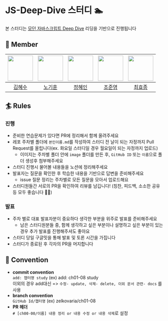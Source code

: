 # JS-Deep-Dive 스터디 🏊

본 스터디는 [모던 자바스크립트 Deep Dive](https://www.yes24.com/Product/Goods/92742567) 리딩을 기반으로 진행됩니다

## 🌊 Member

<div align=center>

| <img src="https://github.com/aaahyesu.png" width="80"> | <img src="https://github.com/CH4MD0M.png" width="80"> | <img src="https://github.com/zelkovaria.png" width="80"> | <img src="https://github.com/JunYoung02.png" width="80"> | <img src="https://github.com/bluedog129.png" width="80"> |
| :----------------------------------------------------: | :---------------------------------------------------: | :------------------------------------------------------: | :------------------------------------------------------: | :------------------------------------------------------: |
|         [김혜수](https://github.com/aaahyesu)          |         [노기훈](https://github.com/CH4MD0M)          |         [정혜인](https://github.com/zelkovaria)          |         [조준영](https://github.com/JunYoung02)          |         [최효종](https://github.com/bluedog129)          |

</div>

## 🏄 Rules

### 진행

- 준비한 연습문제가 있다면 PR에 정리해서 함께 올려주세요
- 레포 주차별 폴더에 `본인이름.md`를 작성하여 스터디 전 날이 되는 자정까지 Pull Request를 올립니다(ex. 화요일 스터디일 경우 월요일이 되는 자정까지 업로드)
  - 이미지는 주차별 폴더 안에 `image` 폴더를 만든 후, `GitHub ID` 또는 `이름`으로 폴더 생성후 첨부해주세요
- 스터디 진행시 물어볼 내용들을 노션에 정리해주세요
- 발표자는 질문을 확인한 후 학습한 내용을 기반으로 답변을 준비해주세요
  - issue 질문 정리는 주차별로 모든 질문을 모아서 업로드해요
- 스터디원들간 서로의 PR을 확인하여 리뷰를 남깁니다! (칭찬, 피드백, 소소한 공유 등 모두 좋습니다 💪🏻)

### 발표

- 주차 별로 대표 발표자분이 중요하다 생각한 부분을 위주로 발표를 준비해주세요
  - 남은 스터디원분들 중, 함께 생각하고 싶은 부분이나 설명하고 싶은 부분이 있는 경우 추가 발표를 진행해주셔도 좋아요
- 스터디 당일 구글밋을 통해 발표 및 토론 시간을 가집니다
- 스터디가 종료된 후 각자의 PR을 머지합니다

## 🤝 Convention

- **commit convention** </br>
  `add: 챕터명 study` (ex) add: ch01-08 study <br/>
  이외의 경우 add대신 => `수정- update, 삭제- delete, 이외 문서 관련- docs` 를 사용
- **branch convention** </br>
  `GitHub Id/챕터명` (ex) zelkovaria/ch01-08
- **PR 헤더** <br/>
  `# [ch00-00/이름] 내용 정리 or 내용 수정 or 내용 삭제`로 설정

